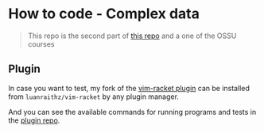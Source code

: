 # How to code - Complex data

> This repo is the second part of [this repo](https://github.com/luanraithz/OSSU-How-to-Code-Simple-data) and a one of the OSSU courses

## Plugin

In case you want to test, my fork of the [vim-racket plugin](https://github.com/wlangstroth/vim-racket) can be installed from `luanraithz/vim-racket` by any plugin manager.

And you can see the available commands for running programs and tests in the [plugin repo](https://github.com/luanraithz/vim-racket).
